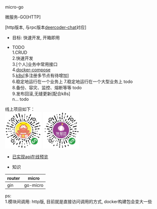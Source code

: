 micro-go 

微服务-GO[HTTP]  

[http版本, 与rpc版本[deercoder-chat](https://github.com/dreamlu/deercoder-chat)对应]  

- 目标: 快速开发, 开箱即用

- TODO  
1.CRUD  
2.快速开发  
3.[个人]业务中常用接口  
4.[docker-compose](docker/docker-compose/docker-compose.yaml)  
5.[k8s](docker/k8s/)[多注册多节点有待增加]  
6.稳定地运行在一个业务上 
7.稳定地运行在一个大型业务上 todo  
8.备份、容灾、监控、熔断等等 todo  
9.发布回滚,无缝更新[配合k8s]  
n... todo  

线上项目如下：  
<img src="./base-srv/static/img/x1.jpeg" height="120" alt="logo">
<img src="./base-srv/static/img/x2.jpeg" height="120" alt="logo">  

- [已实现api在线预览](https://www.eolinker.com/#/share/index?shareCode=7Wl9J7)

- 知识  
 
| router | micro |  
| ------ | ---- |  
| gin | go-micro | 

ps:  
1.模块间调用: http版, 目前就是直接访问调用的方式, docker构建包会变大一些